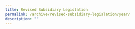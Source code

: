 ```yaml
---
title: Revised Subsidiary Legislation
permalink: /archive/revised-subsidiary-legislation/year/
description: ""
---
```

